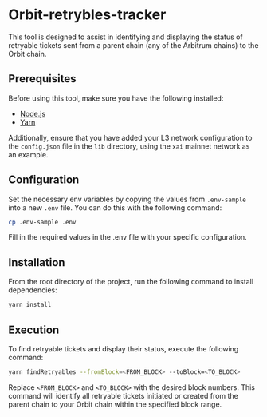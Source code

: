 # Orbit-retrybles-tracker

This tool is designed to assist in identifying and displaying the status of retryable tickets sent from a parent chain (any of the Arbitrum chains) to the Orbit chain.

## Prerequisites

Before using this tool, make sure you have the following installed:

- [Node.js](https://nodejs.org/en)
- [Yarn](https://classic.yarnpkg.com/lang/en/docs/install/#mac-stable)

Additionally, ensure that you have added your L3 network configuration to the `config.json` file in the `lib` directory, using the `xai` mainnet network as an example.

## Configuration

Set the necessary env variables by copying the values from `.env-sample` into a new `.env` file. You can do this with the following command:

```bash
cp .env-sample .env

```

Fill in the required values in the .env file with your specific configuration.

## Installation

From the root directory of the project, run the following command to install dependencies:

```bash
yarn install
```

## Execution

To find retryable tickets and display their status, execute the following command:

```bash
yarn findRetryables --fromBlock=<FROM_BLOCK> --toBlock=<TO_BLOCK>
```

Replace `<FROM_BLOCK>` and `<TO_BLOCK>` with the desired block numbers. This command will identify all retryable tickets initiated or created from the parent chain to your Orbit chain within the specified block range.
